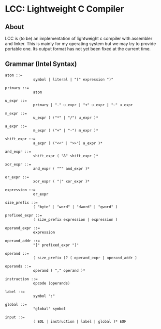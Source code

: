 

# LCC: Lightweight C Compiler

## About
LCC is (to be) an implementation of lightweight c compiler with assembler and
linker.  This is mainly for my operating system but we may try to provide
portable one.  Its output format has not yet been fixed at the current time.

## Grammar (Intel Syntax)
    atom ::=
                 symbol | literal | "(" expression ")"
    
    primary ::=
                 atom
    
    u_expr ::=
                 primary | "-" u_expr | "+" u_expr | "~" u_expr
    
    m_expr ::=
                 u_expr ( ("*" | "/") u_expr )*
    
    a_expr ::=
                 m_expr ( ("+" | "-") m_expr )*
    
    shift_expr ::=
                 a_expr ( ("<<" | ">>") a_expr )*
    
    and_expr ::=
                 shift_expr ( "&" shift_expr )*
    
    xor_expr ::=
                 and_expr ( "^" and_expr )*
    
    or_expr ::=
                 xor_expr ( "|" xor_expr )*
    
    expression ::=
                 or_expr
    
    size_prefix ::=
                 ( "byte" | "word" | "dword" | "qword" )
    
    prefixed_expr ::=
                 ( size_prefix expression | expression )
    
    operand_expr ::=
                 expression
    
    operand_addr ::=
                 "[" prefixed_expr "]"
    
    operand ::=
                 ( size_prefix )? ( operand_expr | operand_addr )
    
    operands ::=
                 operand ( "," operand )*

    instruction ::=
                 opcode (operands)
    
    label ::=
                 symbol ":"
    
    global ::=
                 "global" symbol
    
    input ::=
                 ( EOL | instruction | label | global )* EOF
